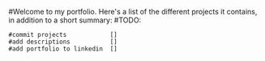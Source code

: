 #Welcome to my portfolio. Here's a list of the different projects it contains, in addition to a short summary:
#TODO: 

	#commit projects            []
	#add descriptions           []
	#add portfolio to linkedin  []

